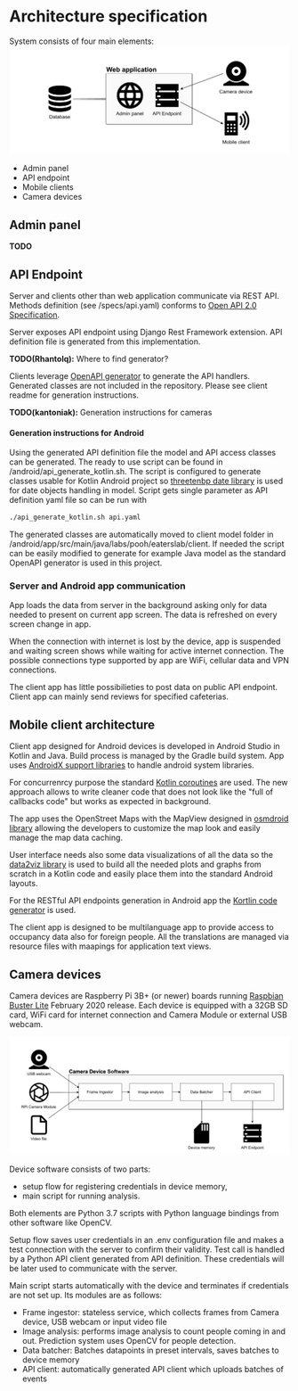 # Architecture specification

System consists of four main elements:
![System overview](architecture/system-overview.png)
* Admin panel
* API endpoint
* Mobile clients
* Camera devices

## Admin panel

**TODO**

## API Endpoint
Server and clients other than web application communicate via REST API. Methods definition (see /specs/api.yaml) conforms to [Open API 2.0 Specification](http://spec.openapis.org/oas/v2.0).

Server exposes API endpoint using Django Rest Framework extension. API definition file is generated from this implementation.

**TODO(Rhantolq):** Where to find generator?

Clients leverage [OpenAPI generator](https://github.com/OpenAPITools/openapi-generator) to generate the API handlers. Generated classes are not included in the repository. Please see client readme for generation instructions.

**TODO(kantoniak):** Generation instructions for cameras

#### Generation instructions for Android

Using the generated API definition file the model and API access classes can be generated. The ready to use script can be found in /android/api_generate_kotlin.sh. The script is configured to generate classes usable for Kotlin Android project so [threetenbp date library](https://github.com/ThreeTen/threetenbp) is used for date objects handling in model. Script gets single parameter as API definition yaml file so can be run with 
```bash
./api_generate_kotlin.sh api.yaml
```
The generated classes are automatically moved to client model folder in /android/app/src/main/java/labs/pooh/eaterslab/client. If needed the script can be easily modified to generate for example Java model as the standard OpenAPI generator is used in this project.

### Server and Android app communication

App loads the data from server in the background asking only for data needed to present on current app screen. The data is refreshed on every screen change in app.

When the connection with internet is lost by the device, app is suspended and waiting screen shows while waiting for active internet connection. The possible connections type supported by app are WiFi, cellular data and VPN connections.

The client app has little possibilieties to post data on public API endpoint. Client app can mainly send reviews for specified cafeterias.

## Mobile client architecture

Client app designed for Android devices is developed in Android Studio in Kotlin and Java. Build process is managed by the Gradle build system. App uses [AndroidX support libraries](https://developer.android.com/jetpack/androidx) to handle android system libraries.

For concurrenrcy purpose the standard [Kotlin coroutines](https://kotlinlang.org/docs/reference/coroutines/coroutines-guide.html) are used. The new approach allows to write cleaner code that does not look like the "full of callbacks code" but works as expected in background.

The app uses the OpenStreet Maps with the MapView designed in [osmdroid library](https://github.com/osmdroid/osmdroid) allowing the developers to customize the map look and easily manage the map data caching.

User interface needs also some data visualizations of all the data so the [data2viz library](https://github.com/data2viz/data2viz) is used to build all the needed plots and graphs from scratch in a Kotlin code and easily place them into the standard Android layouts.

For the RESTful API endpoints generation in Android app the [Kortlin code generator](https://github.com/OpenAPITools/openapi-generator/blob/master/docs/generators/kotlin.md) is used.

The client app is designed to be multilanguage app  to provide access to occupancy data also for foreign people. All the translations are managed via resource files with maapings for application text views.

## Camera devices

Camera devices are Raspberry Pi 3B+ (or newer) boards running [Raspbian Buster Lite](https://www.raspberrypi.org/downloads/raspbian/) February 2020 release. Each device is equipped with a 32GB SD card, WiFi card for internet connection and Camera Module or external USB webcam.

![Camera Device Software](architecture/camera-devices.png)

Device software consists of two parts:

* setup flow for registering credentials in device memory,
* main script for running analysis.

Both elements are Python 3.7 scripts with Python language bindings from other software like OpenCV.

Setup flow saves user credentials in an .env configuration file and makes a test connection with the server to confirm their validity. Test call is handled by a Python API client generated from API definition. These credentials will be later used to communicate with the server.

Main script starts automatically with the device and terminates if credentials are not set up. Its modules are as follows:

* Frame ingestor: stateless service, which collects frames from Camera device, USB webcam or input video file
* Image analysis: performs image analysis to count people coming in and out. Prediction system uses OpenCV for people detection.
* Data batcher: Batches datapoints in preset intervals, saves batches to device memory
* API client: automatically generated API client which uploads batches of events
